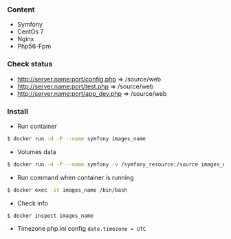 ### Content
* Symfony
* CentOs 7
* Nginx
* Php56-Fpm

### Check status
* http://server.name:port/config.php       => /source/web
* http://server.name:port/test.php       => /source/web
* http://server.name:port/app_dev.php      => /source/web

### Install
* Run container
```bash
$ docker run -d -P --name symfony images_name
```

* Volumes data
```bash
$ docker run -d -P --name symfony -v /symfony_resource:/source images_name
```

* Run command when container is running
```bash
$ docker exec -it images_name /bin/bash
```

* Check info
```bash
$ docker inspect images_name
```

* Timezone php.ini config
``` date.timezone = UTC ```
